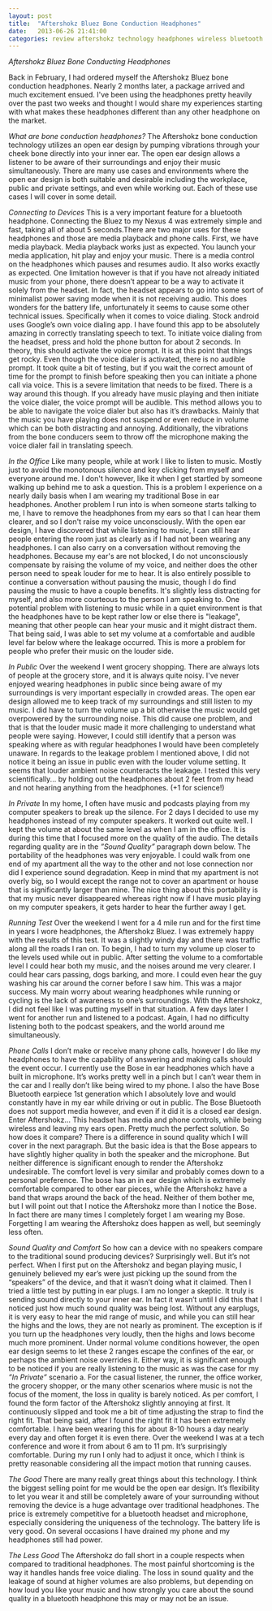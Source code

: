 ```yaml
---
layout: post
title:  "Aftershokz Bluez Bone Conduction Headphones"
date:   2013-06-26 21:41:00
categories: review aftershokz technology headphones wireless bluetooth
---
```



*Aftershokz Bluez Bone Conducting Headphones*

Back in February, I had ordered myself the Aftershokz Bluez bone conduction headphones. Nearly 2 months later, a package arrived and much excitement ensued. I've been using the headphones pretty heavily over the past two weeks and thought I would share my experiences starting with what makes these headphones different than any other headphone on the market. 

_What are bone conduction headphones?_
The Aftershokz bone conduction technology utilizes an open ear design by pumping vibrations through your cheek bone directly into your inner ear. The open ear design allows a listener to be aware of their surroundings and enjoy their music simultaneously. There are many use cases and environments where the open ear design is both suitable and desirable including the workplace, public and private settings, and even while working out. Each of these use cases I will cover in some detail.

_Connecting to Devices_
    This is a very important feature for a bluetooth headphone. Connecting the Bluez to my Nexus 4 was extremely simple and fast, taking all of about 5 seconds.There are two major uses for these headphones and those are media playback and phone calls. 
First, we have media playback. Media playback works just as expected. You launch your media application, hit play and enjoy your music. There is a media control on the headphones which pauses and resumes audio. It also works exactly as expected. One limitation however is that if you have not already initiated music from your phone, there doesn’t appear to be a way to activate it solely from the headset. In fact, the headset appears to go into some sort of minimalist power saving mode when it is not receiving audio. This does wonders for the battery life, unfortunately it seems to cause some other technical issues. Specifically when it comes to voice dialing. 
    Stock android uses Google’s own voice dialing app. I have found this app to be absolutely amazing in correctly translating speech to text. To initiate voice dialing from the headset, press and hold the phone button for about 2 seconds. In theory, this should activate the voice prompt. It is at this point that things get rocky. Even though the voice dialer is activated, there is no audible prompt. It took quite a bit of testing, but if you wait the correct amount of time for the prompt to finish before speaking then you can initiate a phone call via voice. This is a severe limitation that needs to be fixed. There is a way around this though. If you already have music playing and then initiate the voice dialer, the voice prompt will be audible. This method allows you to be able to navigate the voice dialer but also has it’s drawbacks. Mainly that the music you have playing does not suspend or even reduce in volume which can be both distracting and annoying. Additionally, the vibrations from the bone conducers seem to throw off the microphone making the voice dialer fail in translating speech.

_In the Office_
Like many people, while at work I like to listen to music. Mostly just to avoid the monotonous silence and key clicking from myself and everyone around me. I don't however, like it when I get startled by someone walking up behind me to ask a question. This is a problem I experience on a nearly daily basis when I am wearing my traditional Bose in ear headphones. Another problem I run into is when someone starts talking to me, I have to remove the headphones from my ears so that I can hear them clearer, and so I don't raise my voice unconsciously.
With the open ear design, I have discovered that while listening to music, I can still hear people entering the room just as clearly as if I had not been wearing any headphones. I can also carry on a conversation without removing the headphones. Because my ear's are not blocked, I do not unconsciously compensate by raising the volume of my voice, and neither does the other person need to speak louder for me to hear. It is also entirely possible to continue a conversation without pausing the music, though I do find pausing the music to have a couple benefits. It's slightly less distracting for myself, and also more courteous to the person I am speaking to.
One potential problem with listening to music while in a quiet environment is that the headphones have to be kept rather low or else there is "leakage", meaning that other people can hear your music and it might distract them. That being said, I was able to set my volume at a comfortable and audible level far below where the leakage occurred. This is more a problem for people who prefer their music on the louder side.

_In Public_
Over the weekend I went grocery shopping. There are always lots of people at the grocery store, and it is always quite noisy. I've never enjoyed wearing headphones in public since being aware of my surroundings is very important especially in crowded areas. The open ear design allowed me to keep track of my surroundings and still listen to my music. I did have to turn the volume up a bit otherwise the music would get overpowered by the surrounding noise. This did cause one problem, and that is that the louder music made it more challenging to understand what people were saying. However, I could still identify that a person was speaking where as with regular headphones I would have been completely unaware. 
In regards to the leakage problem I mentioned above, I did not notice it being an issue in public even with the louder volume setting. It seems that louder ambient noise counteracts the leakage. I tested this very scientifically... by holding out the headphones about 2 feet from my head and not hearing anything from the headphones.  (+1 for science!)

_In Private_
In my home, I often have music and podcasts playing from my computer speakers to break up the silence.  For 2 days I decided to use my headphones instead of my computer speakers. It worked out quite well. I kept the volume at about the same level as when I am in the office. It is during this time that I focused more on the quality of the audio. The details regarding quality are in the _”Sound Quality”_ paragraph down below. The portability of the headphones was very enjoyable. I could walk from one end of my apartment all the way to the other and not lose connection nor did I experience sound degradation. Keep in mind that my apartment is not overly big, so I would except the range not to cover an apartment or house that is significantly larger than mine. The nice thing about this portability is that my music never disappeared whereas right now if I have music playing on my computer speakers, it gets harder to hear the further away I get. 

_Running Test_
    Over the weekend I went for a 4 mile run and for the first time in years I wore headphones, the Aftershokz Bluez. I was extremely happy with the results of this test. It was a slightly windy day and there was traffic along all the roads I ran on. To begin, I had to turn my volume up closer to the levels used while out in public. After setting the volume to a comfortable level I could hear both my music, and the noises around me very clearer. I could hear cars passing, dogs barking, and more. I could even hear the guy washing his car around the corner before I saw him. This was a major success. My main worry about wearing headphones while running or cycling is the lack of awareness to one’s surroundings. With the Aftershokz, I did not feel like I was putting myself in that situation. A few days later I went for another run and listened to a podcast. Again, I had no difficulty listening both to the podcast speakers, and the world around me simultaneously.
 
_Phone Calls_
I don’t make or receive many phone calls, however I do like my headphones to have the capability of answering and making calls should the event occur. I currently use the Bose in ear headphones which have a built in microphone. It’s works pretty well in a pinch but I can’t wear them in the car and I really don’t like being wired to my phone. I also the have Bose Bluetooth earpiece 1st generation which I absolutely love and would constantly have in my ear while driving or out in public. The Bose Bluetooth does not support media however, and even if it did it is a closed ear design. Enter Aftershokz... This headset has media and phone controls, while being wireless and leaving my ears open. Pretty much the perfect solution. 
So how does it compare? There is a difference in sound quality which I will cover in the next paragraph. But the basic idea is that the Bose appears to have slightly higher quality in both the speaker and the microphone. But neither difference is significant enough to render the Aftershokz undesirable. The comfort level is very similar and probably comes down to a personal preference. The bose has an in ear design which is extremely comfortable compared to other ear pieces, while the Aftershokz have a band that wraps around the back of the head. Neither of them bother me, but I will point out that I notice the Aftershokz more than I notice the Bose. In fact there are many times I completely forget I am wearing my Bose. Forgetting I am wearing the Aftershokz does happen as well, but seemingly less often. 

_Sound Quality and Comfort_
So how can a device with no speakers compare to the traditional sound producing devices? Surprisingly well. But it’s not perfect. When I first put on the Aftershokz and began playing music, I genuinely believed my ear’s were just picking up the sound from the “speakers” of the device, and that it wasn’t doing what it claimed. Then I tried a little test by putting in ear plugs. I am no longer a skeptic. It truly is sending sound directly to your inner ear. In fact it wasn’t until I did this that I noticed just how much sound quality was being lost.
Without any earplugs, it is very easy to hear the mid range of music, and while you can still hear the highs and the lows, they are not nearly as prominent. The exception is if you turn up the headphones very loudly, then the highs and lows become much more prominent. Under normal volume conditions however, the open ear design seems to let these 2 ranges escape the confines of the ear, or perhaps the ambient noise overrides it. Either way, it is significant enough to be noticed if you are really listening to the music as was the case for my _”In Private”_ scenario a. For the casual listener, the runner, the office worker, the grocery shopper,  or the many other scenarios where music is not the focus of the moment, the loss in quality is barely noticed.
As per comfort, I found the form factor of the Aftershokz slightly annoying at first. It  continuously slipped and took me a bit of time adjusting the strap to find the right fit. That being said, after I found the right fit it has been extremely comfortable. I have been wearing this for about 8-10 hours a day nearly every day and often forget it is even there. Over the weekend I was at a tech conference and wore it from about 6 am to 11 pm. It’s surprisingly comfortable. During my run I only had to adjust it once, which I think is pretty reasonable considering all the impact motion that running causes.

_The Good_
    There are many really great things about this technology. I think the biggest selling point for me would be the open ear design. It’s flexibility to let you wear it and still be completely aware of your surrounding without removing the device is a huge advantage over traditional headphones. The price is extremely competitive for a bluetooth headset and microphone, especially considering the uniqueness of the technology. The battery life is very good. On several occasions I have drained my phone and my headphones still had power.  

_The Less Good_
    The Aftershokz do fall short in a couple respects when compared to traditional headphones. The most painful shortcoming is the way it handles hands free voice dialing. The loss in sound quality and the leakage of sound at higher volumes are also problems, but depending on how loud you like your music and how strongly you care about the sound quality in a bluetooth headphone this may or may not be an issue.



